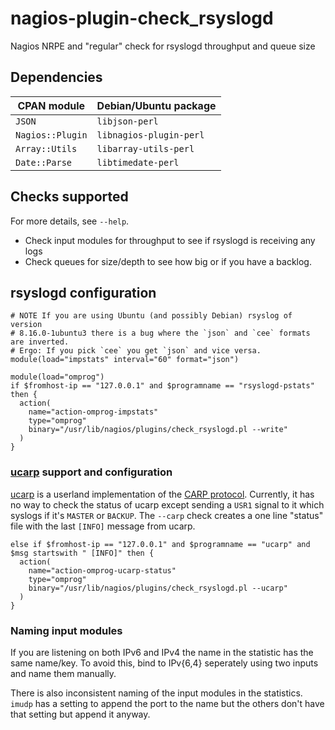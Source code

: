 # nagios-plugin-check\_rsyslogd

Nagios NRPE and "regular" check for rsyslogd throughput and queue size

## Dependencies

| CPAN module      | Debian/Ubuntu package   |
|------------------|-------------------------|
| `JSON`           | `libjson-perl`          |
| `Nagios::Plugin` | `libnagios-plugin-perl` |
| `Array::Utils`   | `libarray-utils-perl`   |
| `Date::Parse`    | `libtimedate-perl`      |

## Checks supported

For more details, see `--help`.

* Check input modules for throughput to see if rsyslogd is receiving any logs
* Check queues for size/depth to see how big or if you have a backlog.

## rsyslogd configuration

```
# NOTE If you are using Ubuntu (and possibly Debian) rsyslog of version
# 8.16.0-1ubuntu3 there is a bug where the `json` and `cee` formats are inverted.
# Ergo: If you pick `cee` you get `json` and vice versa.
module(load="impstats" interval="60" format="json")

module(load="omprog")
if $fromhost-ip == "127.0.0.1" and $programname == "rsyslogd-pstats" then {
  action(
    name="action-omprog-impstats"
    type="omprog"
    binary="/usr/lib/nagios/plugins/check_rsyslogd.pl --write"
  )
}
```

### [ucarp](https://www.pureftpd.org/project/ucarp) support and configuration

[ucarp](https://www.pureftpd.org/project/ucarp) is a userland implementation of the [CARP protocol](https://en.wikipedia.org/wiki/Common_Address_Redundancy_Protocol).
Currently, it has no way to check the status of ucarp except sending a `USR1`
signal to it which syslogs if it's `MASTER` or `BACKUP`. The `--carp` check
creates a one line "status" file with the last `[INFO]` message from ucarp.

```
else if $fromhost-ip == "127.0.0.1" and $programname == "ucarp" and $msg startswith " [INFO]" then {
  action(
    name="action-omprog-ucarp-status"
    type="omprog"
    binary="/usr/lib/nagios/plugins/check_rsyslogd.pl --ucarp"
  )
}
```

### Naming input modules
If you are listening on both IPv6 and IPv4 the name in the statistic has the
same name/key. To avoid this, bind to IPv{6,4} seperately using two inputs and
name them manually.

There is also inconsistent naming of the input modules in the statistics.
`imudp` has a setting to append the port to the name but the others don't have
that setting but append it anyway.
